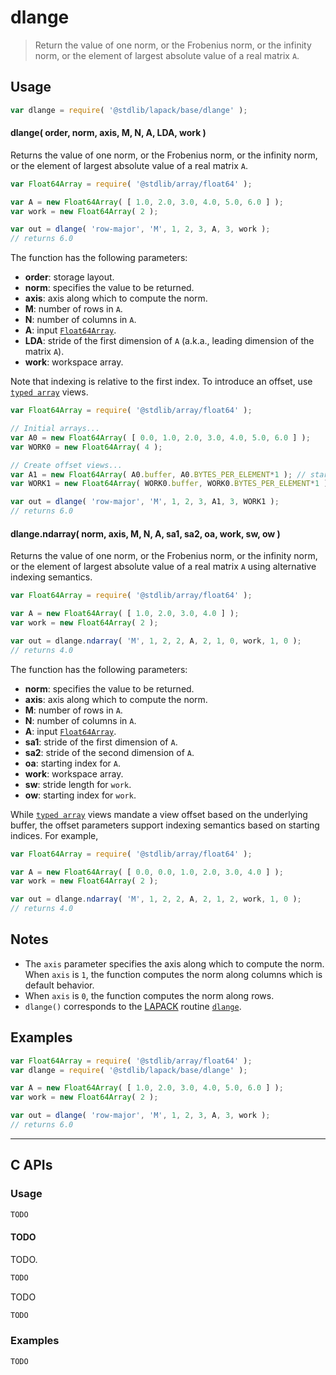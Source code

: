 <!--

@license Apache-2.0

Copyright (c) 2024 The Stdlib Authors.

Licensed under the Apache License, Version 2.0 (the "License");
you may not use this file except in compliance with the License.
You may obtain a copy of the License at

   http://www.apache.org/licenses/LICENSE-2.0

Unless required by applicable law or agreed to in writing, software
distributed under the License is distributed on an "AS IS" BASIS,
WITHOUT WARRANTIES OR CONDITIONS OF ANY KIND, either express or implied.
See the License for the specific language governing permissions and
limitations under the License.

-->

# dlange

> Return the value of one norm, or the Frobenius norm, or the infinity norm, or the element of largest absolute value of a real matrix `A`.

<section class = "usage">

## Usage

```javascript
var dlange = require( '@stdlib/lapack/base/dlange' );
```

#### dlange( order, norm, axis, M, N, A, LDA, work )

Returns the value of one norm, or the Frobenius norm, or the infinity norm, or the element of largest absolute value of a real matrix `A`.

```javascript
var Float64Array = require( '@stdlib/array/float64' );

var A = new Float64Array( [ 1.0, 2.0, 3.0, 4.0, 5.0, 6.0 ] );
var work = new Float64Array( 2 );

var out = dlange( 'row-major', 'M', 1, 2, 3, A, 3, work );
// returns 6.0
```

The function has the following parameters:

-   **order**: storage layout.
-   **norm**: specifies the value to be returned.
-   **axis**: axis along which to compute the norm.
-   **M**: number of rows in `A`.
-   **N**: number of columns in `A`.
-   **A**: input [`Float64Array`][mdn-float64array].
-   **LDA**: stride of the first dimension of `A` (a.k.a., leading dimension of the matrix `A`).
-   **work**: workspace array.

Note that indexing is relative to the first index. To introduce an offset, use [`typed array`][mdn-typed-array] views.

<!-- eslint-disable stdlib/capitalized-comments -->

```javascript
var Float64Array = require( '@stdlib/array/float64' );

// Initial arrays...
var A0 = new Float64Array( [ 0.0, 1.0, 2.0, 3.0, 4.0, 5.0, 6.0 ] );
var WORK0 = new Float64Array( 4 );

// Create offset views...
var A1 = new Float64Array( A0.buffer, A0.BYTES_PER_ELEMENT*1 ); // start at 2nd element
var WORK1 = new Float64Array( WORK0.buffer, WORK0.BYTES_PER_ELEMENT*1 ); // start at 2nd element

var out = dlange( 'row-major', 'M', 1, 2, 3, A1, 3, WORK1 );
// returns 6.0
```

#### dlange.ndarray( norm, axis, M, N, A, sa1, sa2, oa, work, sw, ow )

Returns the value of one norm, or the Frobenius norm, or the infinity norm, or the element of largest absolute value of a real matrix `A` using alternative indexing semantics.

```javascript
var Float64Array = require( '@stdlib/array/float64' );

var A = new Float64Array( [ 1.0, 2.0, 3.0, 4.0 ] );
var work = new Float64Array( 2 );

var out = dlange.ndarray( 'M', 1, 2, 2, A, 2, 1, 0, work, 1, 0 );
// returns 4.0
```

The function has the following parameters:

-   **norm**: specifies the value to be returned.
-   **axis**: axis along which to compute the norm.
-   **M**: number of rows in `A`.
-   **N**: number of columns in `A`.
-   **A**: input [`Float64Array`][mdn-float64array].
-   **sa1**: stride of the first dimension of `A`.
-   **sa2**: stride of the second dimension of `A`.
-   **oa**: starting index for `A`.
-   **work**: workspace array.
-   **sw**: stride length for `work`.
-   **ow**: starting index for `work`.

While [`typed array`][mdn-typed-array] views mandate a view offset based on the underlying buffer, the offset parameters support indexing semantics based on starting indices. For example,

```javascript
var Float64Array = require( '@stdlib/array/float64' );

var A = new Float64Array( [ 0.0, 0.0, 1.0, 2.0, 3.0, 4.0 ] );
var work = new Float64Array( 2 );

var out = dlange.ndarray( 'M', 1, 2, 2, A, 2, 1, 2, work, 1, 0 );
// returns 4.0
```

</section>

<!-- /.usage -->

<section class="notes">

## Notes

-   The `axis` parameter specifies the axis along which to compute the norm. When `axis` is `1`, the function computes the norm along columns which is default behavior.
-   When `axis` is `0`, the function computes the norm along rows.
-   `dlange()` corresponds to the [LAPACK][lapack] routine [`dlange`][lapack-dlange].

</section>

<!-- /.notes -->

<section class="examples">

## Examples

<!-- eslint no-undef: "error" -->

```javascript
var Float64Array = require( '@stdlib/array/float64' );
var dlange = require( '@stdlib/lapack/base/dlange' );

var A = new Float64Array( [ 1.0, 2.0, 3.0, 4.0, 5.0, 6.0 ] );
var work = new Float64Array( 2 );

var out = dlange( 'row-major', 'M', 1, 2, 3, A, 3, work );
// returns 6.0
```

</section>

<!-- /.examples -->

<!-- C interface documentation. -->

* * *

<section class="c">

## C APIs

<!-- Section to include introductory text. Make sure to keep an empty line after the intro `section` element and another before the `/section` close. -->

<section class="intro">

</section>

<!-- /.intro -->

<!-- C usage documentation. -->

<section class="usage">

### Usage

```c
TODO
```

#### TODO

TODO.

```c
TODO
```

TODO

```c
TODO
```

</section>

<!-- /.usage -->

<!-- C API usage notes. Make sure to keep an empty line after the `section` element and another before the `/section` close. -->

<section class="notes">

</section>

<!-- /.notes -->

<!-- C API usage examples. -->

<section class="examples">

### Examples

```c
TODO
```

</section>

<!-- /.examples -->

</section>

<!-- /.c -->

<!-- Section for related `stdlib` packages. Do not manually edit this section, as it is automatically populated. -->

<section class="related">

</section>

<!-- /.related -->

<!-- Section for all links. Make sure to keep an empty line after the `section` element and another before the `/section` close. -->

<section class="links">

[lapack]: https://www.netlib.org/lapack/explore-html/

[lapack-dlange]: https://www.netlib.org/lapack/explore-html/d8/d2e/group__lange_ga8581d687290b36c6e24fe76b3be7caa3.html#ga8581d687290b36c6e24fe76b3be7caa3

[mdn-float64array]: https://developer.mozilla.org/en-US/docs/Web/JavaScript/Reference/Global_Objects/Float64Array

[mdn-typed-array]: https://developer.mozilla.org/en-US/docs/Web/JavaScript/Reference/Global_Objects/TypedArray

</section>

<!-- /.links -->
